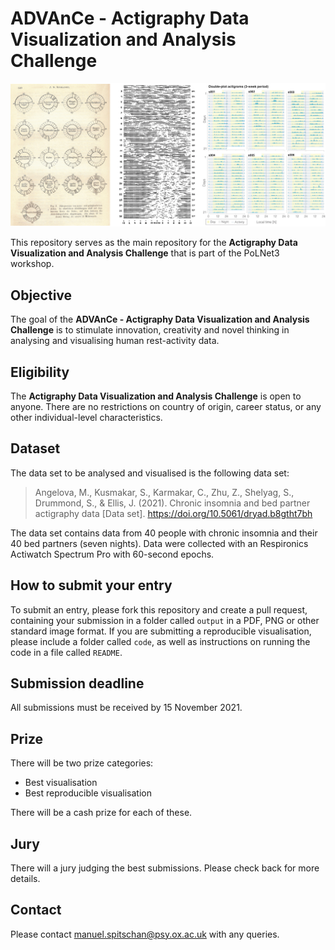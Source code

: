 # ADVAnCe - Actigraphy Data Visualization and Analysis Challenge

![Three visualisations of actigraphy data](viz.png)

This repository serves as the main repository for the **Actigraphy Data Visualization and Analysis Challenge** that is part of the PoLNet3 workshop.

## Objective

The goal of the **ADVAnCe - Actigraphy Data Visualization and Analysis Challenge** is to stimulate innovation, creativity and novel thinking in analysing and visualising human rest-activity data.

## Eligibility

The **Actigraphy Data Visualization and Analysis Challenge** is open to anyone. There are no restrictions on country of origin, career status, or any other individual-level characteristics.

## Dataset

The data set to be analysed and visualised is the following data set:

> Angelova, M., Kusmakar, S., Karmakar, C., Zhu, Z., Shelyag, S., Drummond, S., & Ellis, J. (2021). Chronic insomnia and bed partner actigraphy data [Data set]. https://doi.org/10.5061/dryad.b8gtht7bh

The data set contains data from 40 people with chronic insomnia and their 40 bed partners (seven nights). Data were collected with an Respironics Actiwatch Spectrum Pro with 60-second epochs.

## How to submit your entry

To submit an entry, please fork this repository and create a pull request, containing your submission in a folder called `output` in a PDF, PNG or other standard image format. If you are submitting a reproducible visualisation, please include a folder called `code`, as well as instructions on running the code in a file called `README`.

## Submission deadline

All submissions must be received by 15 November 2021.

## Prize

There will be two prize categories:
* Best visualisation
* Best reproducible visualisation 

There will be a cash prize for each of these.

## Jury

There will a jury judging the best submissions. Please check back for more details.

## Contact

Please contact manuel.spitschan@psy.ox.ac.uk with any queries.
